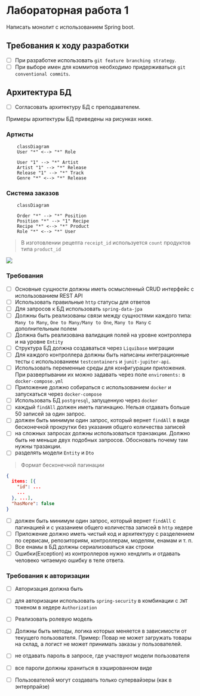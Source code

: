 
# Лабораторная работа 1

Написать монолит с использованием Spring boot. 

## Требования к ходу разработки
- [ ] При разработке использовать `git feature branching strategy`.
- [ ] При выборе имен для коммитов необходимо придерживаться `git conventional commits`. 

## Архитектура БД
- [ ] Согласовать архитектуру БД с преподавателем. 

Примеры архитектуры БД приведены на рисунках ниже.

### Артисты

```mermaid
    classDiagram
    User "*" <--> "*" Role

    User "1" --> "*" Artist
    Artist "1" --> "*" Release
    Release "1" --> "*" Track
    Genre "*" <--> "*" Release
```

### Система заказов

```mermaid
    classDiagram

    Order "*" --> "*" Position
    Position "*" --> "1" Recipe
    Recipe "*" <--> "*" Product  
    Role "*" <--> "*" User
```

> В изготовлении рецепта `receipt_id` используется `count` продуктов типа `product_id`

![](lab1/catzER.jpg)

### Требования

- [ ] Основные сущности должны иметь осмысленный CRUD интерфейс с использованием REST API
- [ ] Использовать правильные `http` статусы для ответов
- [ ] Для запросов к БД использовать `spring-data-jpa`
- [ ] Должны быть реализованы связи между сущностями каждого типа: `Many to Many`, `One to Many/Many to One`, `Many to Many` с дополнительным полем
- [ ] Должна быть реализована валидация полей на уровне контроллера и на уровне `Entity`
- [ ] Структура БД должна создаваться через `Liquibase` миграции
- [ ] Для каждого контроллера должны быть написаны интеграционные тесты с использованием `testcontainers` и `junit-jupiter-api`. 
- [ ] Использовать переменные среды для конфигурации приложения. При развертывании их можно задавать через поле `enviroments:` в `docker-compose.yml`
- [ ] Приложение должно собираться с использованием `docker` и запускаться через `docker-compose`
- [ ] Использовать БД `postgresql`, запущенную через `docker`
- [ ] каждый `findAll` должен иметь пагинацию. Нельзя отдавать больше 50 записей за один запрос.
- [ ] должен быть минимум один запрос, который вернет `findAll` в виде бесконечной прокрутки без указания общего количества записей
- [ ] на сложных запросах должны использоваться транзакции. Должно быть не меньше двух подобных запросов. Обосновать почему там нужны тразакции.
- [ ] разделять модели `Entity` и `Dto`
> Формат бесконечной пагинации
```json
{
  items: [{
    "id": ...
    ...
  }, ...],
  "hasMore": false
}
```
- [ ] должен быть минимум один запрос, который вернет `findAll` с пагинацией и с указанием общего количества записей в `http` хедере
- [ ] Приложение должно иметь чистый код и архитектуру с разделением по сервисам, репозиториям, контроллерам, моделям, енамам и т. п. 
- [ ] Все енамы в БД должны сериализоваться как строки
- [ ] Ошибки(Exception) из контроллеров нужно хендлить и отдавать человеко читаемую ошибку в теле ответа.  
### Требования к авторизации

- [ ] Авторизация должна быть
- [ ] для авторизации использовать `spring-security` в комбинации с `JWT` токеном в хедере `Authorization`
- [ ] Реализовать ролевую модель
- [ ] Должны быть методы, логика которых меняется в зависимости от текущего пользователя. Пример: Повар не может загружать товары на склад, а логист не может принимать заказы у пользователей.
- [ ] не отдавать пароль в запросе, где участвуют модели пользователя
- [ ] все пароли должны храниться в хэшированном виде
- [ ] Пользователей могут создавать только супервайзеры (как в энтерпрайзе)


